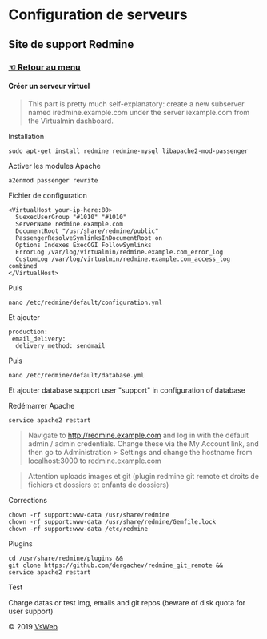 Configuration de serveurs
==
Site de support Redmine
-
### [&#9756; Retour au menu](../README.md)
#### Créer un serveur virtuel
> This part is pretty much self-explanatory: create a new subserver named ìredmine.example.com under the server ìexample.com from the Virtualmin dashboard.

Installation

    sudo apt-get install redmine redmine-mysql libapache2-mod-passenger


Activer les modules Apache

    a2enmod passenger rewrite

Fichier de configuration

    <VirtualHost your-ip-here:80>
      SuexecUserGroup "#1010" "#1010"
      ServerName redmine.example.com
      DocumentRoot "/usr/share/redmine/public"
      PassengerResolveSymlinksInDocumentRoot on
      Options Indexes ExecCGI FollowSymlinks
      ErrorLog /var/log/virtualmin/redmine.example.com_error_log
      CustomLog /var/log/virtualmin/redmine.example.com_access_log combined
    </VirtualHost>

Puis

    nano /etc/redmine/default/configuration.yml
    
Et ajouter

    production:
     email_delivery:
      delivery_method: sendmail
 
Puis 

    nano /etc/redmine/default/database.yml
    
Et ajouter database support user "support" in configuration of database

  
Redémarrer Apache

    service apache2 restart

> Navigate to http://redmine.example.com and log in with the default admin / admin credentials. Change these via the My Account link, and then go to Administration > Settings and change the hostname from localhost:3000 to redmine.example.com

> Attention uploads images et git (plugin redmine git remote et droits de fichiers et dossiers et enfants de dossiers)

Corrections

    chown -rf support:www-data /usr/share/redmine
    chown -rf support:www-data /usr/share/redmine/Gemfile.lock
    chown -rf support:www-data /etc/redmine

Plugins
 
    cd /usr/share/redmine/plugins &&
    git clone https://github.com/dergachev/redmine_git_remote &&
    service apache2 restart

Test

Charge datas or test img, emails and git repos (beware of disk quota for user support)

&copy; 2019 [VsWeb](https://vsweb.be) 

















